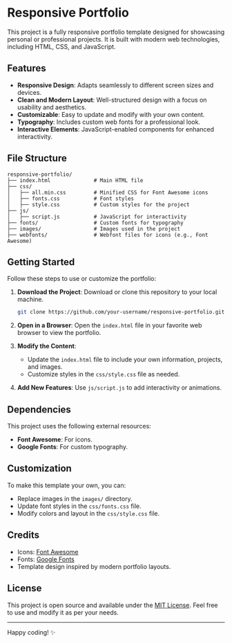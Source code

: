 
# Responsive Portfolio

This project is a fully responsive portfolio template designed for showcasing personal or professional projects. It is built with modern web technologies, including HTML, CSS, and JavaScript.

## Features

- **Responsive Design**: Adapts seamlessly to different screen sizes and devices.
- **Clean and Modern Layout**: Well-structured design with a focus on usability and aesthetics.
- **Customizable**: Easy to update and modify with your own content.
- **Typography**: Includes custom web fonts for a professional look.
- **Interactive Elements**: JavaScript-enabled components for enhanced interactivity.

## File Structure

```
responsive-portfolio/
├── index.html              # Main HTML file
├── css/
│   ├── all.min.css         # Minified CSS for Font Awesome icons
│   ├── fonts.css           # Font styles
│   ├── style.css           # Custom styles for the project
├── js/
│   ├── script.js           # JavaScript for interactivity
├── fonts/                  # Custom fonts for typography
├── images/                 # Images used in the project
├── webfonts/               # Webfont files for icons (e.g., Font Awesome)
```

## Getting Started

Follow these steps to use or customize the portfolio:

1. **Download the Project**:
   Download or clone this repository to your local machine.

   ```bash
   git clone https://github.com/your-username/responsive-portfolio.git
   ```

2. **Open in a Browser**:
   Open the `index.html` file in your favorite web browser to view the portfolio.

3. **Modify the Content**:
   - Update the `index.html` file to include your own information, projects, and images.
   - Customize styles in the `css/style.css` file as needed.

4. **Add New Features**:
   Use `js/script.js` to add interactivity or animations.

## Dependencies

This project uses the following external resources:
- **Font Awesome**: For icons.
- **Google Fonts**: For custom typography.

## Customization

To make this template your own, you can:
- Replace images in the `images/` directory.
- Update font styles in the `css/fonts.css` file.
- Modify colors and layout in the `css/style.css` file.

## Credits

- Icons: [Font Awesome](https://fontawesome.com/)
- Fonts: [Google Fonts](https://fonts.google.com/)
- Template design inspired by modern portfolio layouts.

## License

This project is open source and available under the [MIT License](LICENSE). Feel free to use and modify it as per your needs.

---

Happy coding! ✨

